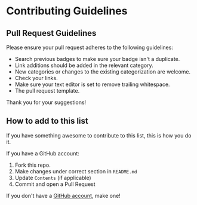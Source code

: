 # Contributing Guidelines


## Pull Request Guidelines

Please ensure your pull request adheres to the following guidelines:

- Search previous badges to make sure your badge isn't a duplicate.
- Link additions should be added in the relevant category.
- New categories or changes to the existing categorization are welcome.
- Check your links.
- Make sure your text editor is set to remove trailing whitespace.
- The pull request template.

Thank you for your suggestions!

## How to add to this list

If you have something awesome to contribute to this list, this is how you do it.

If you have a GitHub account:

1. Fork this repo.
2. Make changes under correct section in `README.md`
3. Update `Contents` (if applicable)
4. Commit and open a Pull Request

If you don't have a [GitHub account](https://github.com/join), make one!